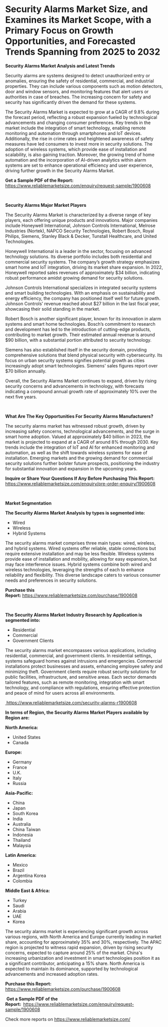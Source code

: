 <p><h1>Security Alarms Market Size, and Examines its Market Scope, with a Primary Focus on Growth Opportunities, and Forecasted Trends Spanning from 2025 to 2032</h1></p><p><strong>Security Alarms Market Analysis and Latest Trends</strong></p>
<p><p>Security alarms are systems designed to detect unauthorized entry or anomalies, ensuring the safety of residential, commercial, and industrial properties. They can include various components such as motion detectors, door and window sensors, and monitoring features that alert users or authorities in case of breaches. The increasing concern for safety and security has significantly driven the demand for these systems.</p><p>The Security Alarms Market is expected to grow at a CAGR of 9.8% during the forecast period, reflecting a robust expansion fueled by technological advancements and changing consumer preferences. Key trends in the market include the integration of smart technology, enabling remote monitoring and automation through smartphones and IoT devices. Additionally, the rise in crime rates and heightened awareness of safety measures have led consumers to invest more in security solutions. The adoption of wireless systems, which provide ease of installation and scalability, is also gaining traction. Moreover, the growing trend of home automation and the incorporation of AI-driven analytics within alarm systems are set to enhance operational efficiency and user experience, driving further growth in the Security Alarms Market.</p></p>
<p><strong>Get a Sample PDF of the Report:&nbsp;</strong> <a href="https://www.reliablemarketsize.com/enquiry/request-sample/1900608?utm_campaign=1886&utm_medium=2&utm_source=Github&utm_content=ia&utm_term=09022025&utm_id=security-alarms">https://www.reliablemarketsize.com/enquiry/request-sample/1900608</a></p>
<p>&nbsp;</p>
<p><strong>Security Alarms Major Market Players</strong></p>
<p><p>The Security Alarms Market is characterized by a diverse range of key players, each offering unique products and innovations. Major companies include Honeywell International, Johnson Controls International, Melrose Industries (Nortek), NAPCO Security Technologies, Robert Bosch, Royal Philips, Siemens, Stanley Black & Decker, Tunstall Healthcare, and United Technologies.</p><p>Honeywell International is a leader in the sector, focusing on advanced technology solutions. Its diverse portfolio includes both residential and commercial security systems. The company’s growth strategy emphasizes smart home and IoT integration, driving its market share expansion. In 2022, Honeywell reported sales revenues of approximately $34 billion, indicating robust performance amidst growing demand for security solutions.</p><p>Johnson Controls International specializes in integrated security systems and smart building technologies. With an emphasis on sustainability and energy efficiency, the company has positioned itself well for future growth. Johnson Controls’ revenue reached about $27 billion in the last fiscal year, showcasing their solid standing in the market.</p><p>Robert Bosch is another significant player, known for its innovation in alarm systems and smart home technologies. Bosch’s commitment to research and development has led to the introduction of cutting-edge products, contributing to market growth. Their estimated annual revenue is around $90 billion, with a substantial portion attributed to security technology.</p><p>Siemens has also established itself in the security domain, providing comprehensive solutions that blend physical security with cybersecurity. Its focus on urban security systems signifies potential growth as cities increasingly adopt smart technologies. Siemens' sales figures report over $70 billion annually.</p><p>Overall, the Security Alarms Market continues to expand, driven by rising security concerns and advancements in technology, with forecasts indicating a compound annual growth rate of approximately 10% over the next five years.</p></p>
<p>&nbsp;</p>
<p><strong>What Are The Key Opportunities For Security Alarms Manufacturers?</strong></p>
<p><p>The security alarms market has witnessed robust growth, driven by increasing safety concerns, technological advancements, and the surge in smart home adoption. Valued at approximately $40 billion in 2023, the market is projected to expand at a CAGR of around 8% through 2030. Key trends include the integration of IoT and AI for enhanced monitoring and automation, as well as the shift towards wireless systems for ease of installation. Emerging markets and the growing demand for commercial security solutions further bolster future prospects, positioning the industry for substantial innovation and expansion in the upcoming years.</p></p>
<p><strong>Inquire or Share Your Questions If Any Before Purchasing This Report:</strong> <a href="https://www.reliablemarketsize.com/enquiry/pre-order-enquiry/1900608?utm_campaign=1886&utm_medium=2&utm_source=Github&utm_content=ia&utm_term=09022025&utm_id=security-alarms">https://www.reliablemarketsize.com/enquiry/pre-order-enquiry/1900608</a></p>
<p>&nbsp;</p>
<p><strong>Market Segmentation</strong></p>
<p><strong>The Security Alarms Market Analysis by types is segmented into:</strong></p>
<p><ul><li>Wired</li><li>Wireless</li><li>Hybrid Systems</li></ul></p>
<p><p>The security alarms market comprises three main types: wired, wireless, and hybrid systems. Wired systems offer reliable, stable connections but require extensive installation and may be less flexible. Wireless systems provide ease of installation and mobility, allowing for easy expansion, but may face interference issues. Hybrid systems combine both wired and wireless technologies, leveraging the strengths of each to enhance reliability and flexibility. This diverse landscape caters to various consumer needs and preferences in security solutions.</p></p>
<p><strong>Purchase this Report:&nbsp;</strong><a href="https://www.reliablemarketsize.com/purchase/1900608?utm_campaign=1886&utm_medium=2&utm_source=Github&utm_content=ia&utm_term=09022025&utm_id=security-alarms">https://www.reliablemarketsize.com/purchase/1900608</a></p>
<p>&nbsp;</p>
<p><strong>The Security Alarms Market Industry Research by Application is segmented into:</strong></p>
<p><ul><li>Residential</li><li>Commercial</li><li>Government Clients</li></ul></p>
<p><p>The security alarms market encompasses various applications, including residential, commercial, and government clients. In residential settings, systems safeguard homes against intrusions and emergencies. Commercial installations protect businesses and assets, enhancing employee safety and minimizing theft. Government clients require robust security solutions for public facilities, infrastructure, and sensitive areas. Each sector demands tailored features, such as remote monitoring, integration with smart technology, and compliance with regulations, ensuring effective protection and peace of mind for users across all environments.</p></p>
<p><a href="https://www.reliablemarketsize.com/security-alarms-r1900608?utm_campaign=1886&utm_medium=2&utm_source=Github&utm_content=ia&utm_term=09022025&utm_id=security-alarms">&nbsp;https://www.reliablemarketsize.com/security-alarms-r1900608</a></p>
<p><strong>In terms of Region, the Security Alarms Market Players available by Region are:</strong></p>
<p>
    <p> <strong> North America: </strong>
        <ul>
            <li>United States</li>
            <li>Canada</li>
        </ul>
        </p> 
    <p> <strong> Europe: </strong>
        <ul>
            <li>Germany</li>
            <li>France</li>
            <li>U.K.</li>
            <li>Italy</li>
            <li>Russia</li>
        </ul>
        </p> 
    <p> <strong> Asia-Pacific: </strong>
        <ul>
            <li>China</li>
            <li>Japan</li>
            <li>South Korea</li>
            <li>India</li>
            <li>Australia</li>
            <li>China Taiwan</li>
            <li>Indonesia</li>
            <li>Thailand</li>
            <li>Malaysia</li>
        </ul>
        </p> 
    <p> <strong> Latin America: </strong>
        <ul>
            <li>Mexico</li>
            <li>Brazil</li>
            <li>Argentina Korea</li>
            <li>Colombia</li>
        </ul>
        </p> 
    <p> <strong> Middle East & Africa: </strong>
        <ul>
            <li>Turkey</li>
            <li>Saudi</li>
            <li>Arabia</li>
            <li>UAE</li>
            <li>Korea</li>
        </ul>
    </p>
    </p>
<p><p>The security alarms market is experiencing significant growth across various regions, with North America and Europe currently leading in market share, accounting for approximately 35% and 30%, respectively. The APAC region is projected to witness rapid expansion, driven by rising security concerns, expected to capture around 25% of the market. China's increasing urbanization and investment in smart technologies position it as a significant contributor, anticipating a 15% share. North America is expected to maintain its dominance, supported by technological advancements and increased adoption rates.</p></p>
<p><strong>Purchase this Report: </strong><a href="https://www.reliablemarketsize.com/purchase/1900608?utm_campaign=1886&utm_medium=2&utm_source=Github&utm_content=ia&utm_term=09022025&utm_id=security-alarms">https://www.reliablemarketsize.com/purchase/1900608</a></p>
<p>&nbsp;<strong>Get a Sample PDF of the Report:&nbsp;&nbsp;</strong><a href="https://www.reliablemarketsize.com/enquiry/request-sample/1900608?utm_campaign=1886&utm_medium=2&utm_source=Github&utm_content=ia&utm_term=09022025&utm_id=security-alarms">https://www.reliablemarketsize.com/enquiry/request-sample/1900608</a></p>
<p><strong></strong></p>
<p>Check more reports on <a href="https://www.reliablemarketsize.com/?utm_campaign=1886&utm_medium=2&utm_source=Github&utm_content=ia&utm_term=09022025&utm_id=security-alarms">https://www.reliablemarketsize.com/</a></p>